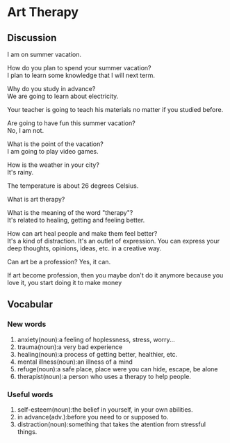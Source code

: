 # Art Therapy
## Discussion
I am on summer vacation.  

How do you plan to spend your summer vacation?  
I plan to learn some knowledge that I will next term.  

Why do you study in advance?  
We are going to learn about electricity.  

Your teacher is going to teach his materials no matter if you studied before.  

Are going to have fun this summer vacation?  
No, I am not.  

What is the point of the vacation?  
I am going to play video games.  

How is the weather in your city?  
It's rainy.  

The temperature is about 26 degrees Celsius.  

What is art therapy?  

What is the meaning of the word "therapy"?  
It's related to healing, getting and feeling better.  

How can art heal people and make them feel better?  
It's a kind of distraction. It's an outlet of expression. You can express your deep thoughts, opinions, ideas, etc. in a creative way.   

Can art be a profession? 
Yes, it can.  

If art become profession, then you maybe don't do it anymore because you love it, you start doing it to make money

## Vocabular
### New words
1. anxiety(noun):a feeling of hoplessness, stress, worry...
1. trauma(noun):a very bad experience
1. healing(noun):a process of getting better, healthier, etc.
1. mental illness(noun):an illness of a mind
1. refuge(noun):a safe place, place were you can hide, escape, be alone
1. therapist(noun):a person who uses a therapy to help people.
### Useful words
1. self-esteem(noun):the belief in yourself, in your own abilities.
1. in advance(adv.):before you need to or supposed to.
1. distraction(noun):something that takes the atention from stressful things.
